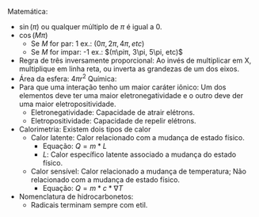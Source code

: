 Matemática:
- $\sin(\pi)$ ou qualquer múltiplo de $\pi$ é igual a 0.
- $\cos(M\pi)$
	- Se $M$ for par: 1 ex.: $(0\pi, 2\pi, 4\pi, etc)$
	- Se $M$ for impar: -1 ex.: $(π\piπ, 3\pi, 5\pi, etc)$
- Regra de três inversamente proporcional: Ao invés de multiplicar em X, multiplique em linha reta, ou inverta as grandezas de um dos eixos.
- Área da esfera: $4\pi r^2$
Química:
- Para que uma interação tenho um maior caráter iônico: Um dos elementos deve ter uma maior eletronegatividade e o outro deve der uma maior eletropositividade.
	- Eletronegatividade: Capacidade de atrair elétrons.
	- Eletropositividade: Capacidade de repelir elétrons.
- Calorimetria: Existem dois tipos de calor
	- Calor latente: Calor relacionado com a mudança de estado físico.
		- Equação: $Q=m*L$
		- $L$: Calor específico latente associado a mudança do estado físico.
	- Calor sensível: Calor relacionado a mudança de temperatura; Não relacionado com a mudança de estado físico.
		- Equação: $Q=m*c*\nabla T$
- Nomenclatura de hidrocarbonetos:
	- Radicais terminam sempre com etil.